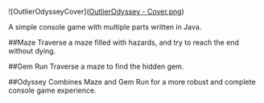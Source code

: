 ![OutlierOdysseyCover]([OutlierOdyssey - Cover.png](https://replit.com/@jessetsmith/Outlier-Odyssey#OutlierOdyssey%20-%20Cover.png))

A simple console game with multiple parts written in Java. 

##Maze
Traverse a maze filled with hazards, and try to reach the end without dying. 

##Gem Run
Traverse a maze to find the hidden gem. 

##Odyssey
Combines Maze and Gem Run for a more robust and complete console game experience. 